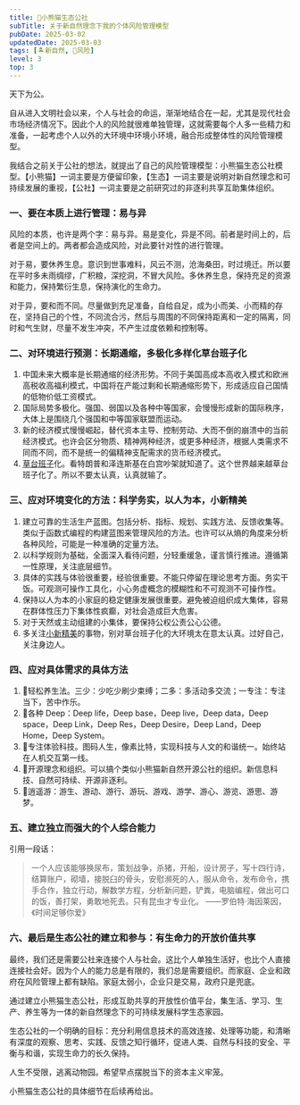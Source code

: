 ```yaml
---
title: 🐼小熊猫生态公社
subTitle: 关于新自然理念下我的个体风险管理模型
pubDate: 2025-03-02
updatedDate: 2025-03-03
tags: [🏝新自然, 🌋风险]
level: 3
top: 3
---
```


天下为公。

自从进入文明社会以来，个人与社会的命运，渐渐地结合在一起，尤其是现代社会市场经济情况下。因此个人的风险就很难单独管理，这就需要每个人多一些精力和准备，一起考虑个人以外的大环境中环境小环境，融合形成整体性的风险管理模型。

我结合之前关于公社的想法，就提出了自己的风险管理模型：小熊猫生态公社模型。【小熊猫】一词主要是方便留印象，【生态】一词主要是说明对新自然理念和可持续发展的重视，【公社】一词主要是之前研究过的非逐利共享互助集体组织。

### 一、要在本质上进行管理：易与异

风险的本质，也许是两个字：易与异。易是变化，异是不同。前者是时间上的，后者是空间上的。两者都会造成风险，对此要针对性的进行管理。

对于易，要休养生息。意识到世事难料，风云不测，沧海桑田，时过境迁。所以要在平时多未雨绸缪，广积粮，深挖洞，不冒大风险。多休养生息，保持充足的资源和能力，保持繁衍生息，保持演化的生命力。

对于异，要和而不同。尽量做到充足准备，自给自足，成为小而美、小而精的存在，坚持自己的个性，不同流合污，然后与周围的不同保持距离和一定的隔离，同时和气生财，尽量不发生冲突，不产生过度依赖和控制等。

### 二、对环境进行预测：长期通缩，多极化多样化草台班子化

1. 中国未来大概率是长期通缩的经济形势。不同于美国高成本高收入模式和欧洲高税收高福利模式，中国将在产能过剩和长期通缩形势下，形成适应自己国情的低物价低工资模式。
2. 国际局势多极化。强国、弱国以及各种中等国家，会慢慢形成新的国际秩序，大体上是围绕几个强国和中等国家联盟而运动。
3. 新的经济模式慢慢崛起，替代资本主导、控制劳动、大而不倒的崩溃中的当前经济模式。也许会区分物质、精神两种经济，或更多种经济，根据人类需求不同而不同，而不是统一的偏精神支配需求的货币经济模式。
4. [草台班子](/xyy/20240711d)化。看特朗普和泽连斯基在白宫吵架就知道了。这个世界越来越草台班子化了。所以不要太认真，认真就输了。

### 三、应对环境变化的方法：科学务实，以人为本，小新精美

1. 建立可靠的生活生产蓝图。包括分析、指标、规划、实践方法、反馈收集等。类似于函数式编程的构建蓝图来管理风险的方法。也许可以从熵的角度来分析各种风险，可能是一种准确的定量方法。
2. 以科学规则为基础，全面深入看待问题，分轻重缓急，谨言慎行推进。遵循第一性原理，关注底层细节。
3. 具体的实践与体验很重要，经验很重要。不能只停留在理论思考方面。务实干饭。可观测可操作工具化，小心务虚概念的模糊性和不可观测不可操作性。
4. 保持以人为本的小家庭的稳定健康发展很重要。避免被迫组织成大集体，容易在群体性压力下集体性疯癫，对社会造成巨大危害。
5. 对于天然或主动组建的小集体，要保持公权公责公心公德。
6. 多关注[小新精美](/xyy/20240709a)的事物，别对草台班子化的大环境太在意太认真。过好自己，关注身边人。

### 四、应对具体需求的具体方法

1. 🧘轻松养生法。三少：少吃少刷少束缚；二多：多活动多交流；一专注：专注当下，苦中作乐。
2. 🔵各种 Deep：Deep life，Deep base，Deep live，Deep data，Deep space，Deep Link，Deep Res，Deep Desire，Deep Land，Deep Home，Deep System。
3. 👻专注体验科技。图码人生，像素比特，实现科技与人文的和谐统一。始终站在人机交互第一线。
4. 🌌开源理念和组织。可以搞个类似小熊猫新自然开源公社的组织。新信息科技、自然可持续、开源非逐利。
5. 🧚逍遥游：游生、游动、游行、游玩、游戏、游学、游心、游览、游思、游梦。


### 五、建立独立而强大的个人综合能力

引用一段话：

> 一个人应该能够换尿布，策划战争，杀猪，开船，设计房子，写十四行诗，结算账户，砌墙，接脱臼的骨头，安慰濒死的人，服从命令，发布命令，携手合作，独立行动，解数学方程，分析新问题，铲粪，电脑编程，做出可口的饭，善打架，勇敢地死去。只有昆虫才专业化。
> ——罗伯特·海因莱因，《时间足够你爱》

### 六、最后是生态公社的建立和参与：有生命力的开放价值共享

最终，我们还是需要公社来连接个人与社会。这比个人单独生活好，也比个人直接连接社会好。因为个人的能力总是有限的，我们总是需要组织。而家庭、企业和政府在风险管理上都有缺陷。家庭太弱小，企业只是交易，政府只是兜底。

通过建立小熊猫生态公社，形成互助共享的开放性价值平台，集生活、学习、生产、养生等为一体的新自然理念下的可持续发展科学生态家园。

生态公社的一个明确的目标：充分利用信息技术的高效连接、处理等功能，和清晰有深度的观察、思考、实践、反馈之知行循环，促进人类、自然与科技的安全、平衡与和谐，实现生命力的长久保持。

人生不受限，逃离动物园。希望早点摆脱当下的资本主义牢笼。

小熊猫生态公社的具体细节在后续再给出。
